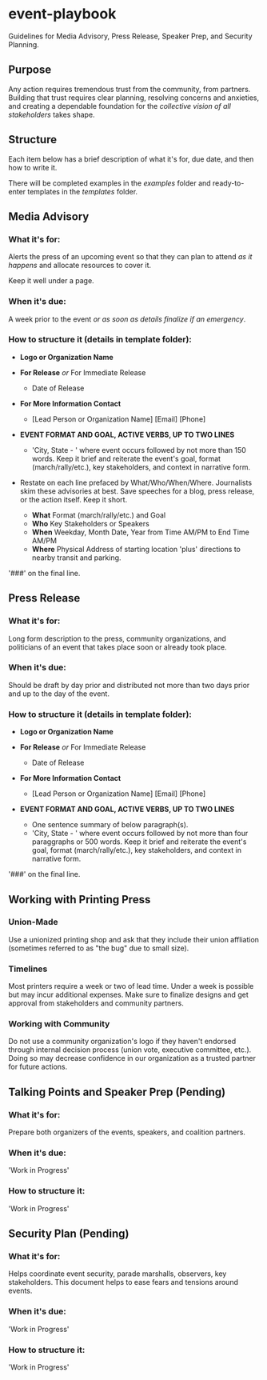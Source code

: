 # event-playbook
 Guidelines for Media Advisory, Press Release, Speaker Prep, and Security Planning.

## Purpose
Any action requires tremendous trust from the community, from partners. Building that trust requires clear planning, resolving concerns and anxieties, and creating a dependable foundation for the _collective vision of all stakeholders_ takes shape.

## Structure
Each item below has a brief description of what it's for, due date, and then how to write it.

There will be completed examples in the _examples_ folder and ready-to-enter templates in the _templates_ folder.

## Media Advisory
### What it's for:
Alerts the press of an upcoming event so that they can plan to attend _as it happens_ and allocate resources to cover it.

Keep it well under a page.

### When it's due:
A week prior to the event _or as soon as details finalize if an emergency_.

### How to structure it (details in template folder):
* __Logo or Organization Name__
* __For Release__ _or_ For Immediate Release
  * Date of Release
* __For More Information Contact__
  * [Lead Person or Organization Name] [Email] [Phone]

* __EVENT FORMAT AND GOAL, ACTIVE VERBS, UP TO TWO LINES__
  * 'City, State - ' where event occurs followed by not more than 150 words. Keep it brief and reiterate the event's goal, format (march/rally/etc.), key stakeholders, and context in narrative form.

* Restate on each line prefaced by What/Who/When/Where. Journalists skim these advisories at best. Save speeches for a blog, press release, or the action itself. Keep it short.
  * __What__	Format (march/rally/etc.) and Goal
  * __Who__	Key Stakeholders or Speakers	
  * __When__	Weekday, Month Date, Year from Time AM/PM to End Time AM/PM
  * __Where__	Physical Address of starting location 'plus' directions to nearby transit and parking.

'###' on the final line.

## Press Release
### What it's for:
Long form description to the press, community organizations, and politicians of an event that takes place soon or already took place.

### When it's due:
Should be draft by day prior and distributed not more than two days prior and up to the day of the event.

### How to structure it (details in template folder):
* __Logo or Organization Name__
* __For Release__ _or_ For Immediate Release
  * Date of Release
* __For More Information Contact__
  * [Lead Person or Organization Name] [Email] [Phone]

* __EVENT FORMAT AND GOAL, ACTIVE VERBS, UP TO TWO LINES__
  * One sentence summary of below paragraph(s).
  * 'City, State - ' where event occurs followed by not more than four paraggraphs or 500 words. Keep it brief and reiterate the event's goal, format (march/rally/etc.), key stakeholders, and context in narrative form.

 '###' on the final line.

## Working with Printing Press
### Union-Made
Use a unionized printing shop and ask that they include their union affliation (sometimes referred to as "the bug" due to small size).

### Timelines
Most printers require a week or two of lead time. Under a week is possible but may incur additional expenses. Make sure to finalize designs and get approval from stakeholders and community partners. 

### Working with Community
Do not use a community organization's logo if they haven't endorsed through internal decision process (union vote, executive committee, etc.). Doing so may decrease confidence in our organization as a trusted partner for future actions.

## Talking Points and Speaker Prep (Pending)
### What it's for:
Prepare both organizers of the events, speakers, and coalition partners.

### When it's due:
'Work in Progress'

### How to structure it:
'Work in Progress'

## Security Plan (Pending)
### What it's for:
Helps coordinate event security, parade marshalls, observers, key stakeholders. This document helps to ease fears and tensions around events.

### When it's due:
'Work in Progress'

### How to structure it:
'Work in Progress'
